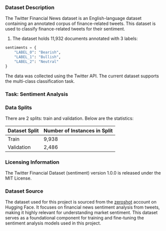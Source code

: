 ### Dataset Description

The Twitter Financial News dataset is an English-language dataset containing an annotated corpus of finance-related tweets. This dataset is used to classify finance-related tweets for their sentiment.

1. The dataset holds 11,932 documents annotated with 3 labels:

```python
sentiments = {
    "LABEL_0": "Bearish", 
    "LABEL_1": "Bullish", 
    "LABEL_2": "Neutral"
}  
```

The data was collected using the Twitter API. The current dataset supports the multi-class classification task.

### Task: Sentiment Analysis

### Data Splits
There are 2 splits: train and validation. Below are the statistics:

| Dataset Split | Number of Instances in Split                |
| ------------- | ------------------------------------------- |
| Train         | 9,938                                       |
| Validation    | 2,486                                       |


### Licensing Information
The Twitter Financial Dataset (sentiment) version 1.0.0 is released under the MIT License.

### Dataset Source
The dataset used for this project is sourced from the [zeroshot](https://huggingface.co/datasets/zeroshot/twitter-financial-news-sentiment) account on Hugging Face. It focuses on financial news sentiment analysis from tweets, making it highly relevant for understanding market sentiment. This dataset serves as a foundational component for training and fine-tuning the sentiment analysis models used in this project.
